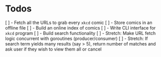 # Todos

[ ] - Fetch all the URLs to grab every `xkcd` comic 
[ ] - Store comics in an offline file 
[ ] - Build an online index of comics 
[ ] - Write CLI interface for `xkcd` program 
[ ] - Build search functionality 
[ ] - Stretch: Make URL fetch logic concurrent with goroutines (producer/consumer) 
[ ] - Stretch: If search term yields many results (say > 5), return number of matches and ask user if they wish to view them all or cancel 
